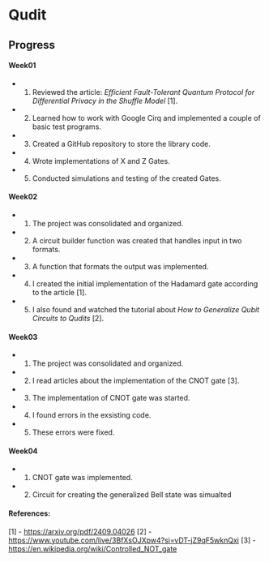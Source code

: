 # Qudit

## Progress

#### Week01

- 1. Reviewed the article: _Efficient Fault-Tolerant Quantum Protocol for Differential Privacy in the Shuffle Model_ [1].
- 2. Learned how to work with Google Cirq and implemented a couple of basic test programs.
- 3. Created a GitHub repository to store the library code.
- 4. Wrote implementations of X and Z Gates.
- 5. Conducted simulations and testing of the created Gates.

#### Week02

- 1. The project was consolidated and organized.
- 2. A circuit builder function was created that handles input in two formats.
- 3. A function that formats the output was implemented.
- 4. I created the initial implementation of the Hadamard gate according to the article [1].
- 5. I also found and watched the tutorial about _How to Generalize Qubit Circuits to Qudits_ [2].

#### Week03

- 1. The project was consolidated and organized.
- 2. I read articles about the implementation of the CNOT gate [3].
- 3. The implementation of CNOT gate was started.
- 4. I found errors in the exsisting code.
- 5. These errors were fixed.

#### Week04

- 1. CNOT gate was implemented.
- 2. Circuit for creating the generalized Bell state was simualted

#### References:

[1] - https://arxiv.org/pdf/2409.04026
[2] - https://www.youtube.com/live/3BfXsOJXpw4?si=vDT-jZ9qF5wknQxi
[3] - https://en.wikipedia.org/wiki/Controlled_NOT_gate